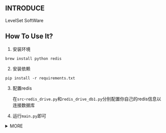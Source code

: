 ## INTRODUCE

LevelSet SoftWare

## How To Use It?

1. 安装环境
```shell
brew install python redis
```
2. 安装依赖
```shell
pip install -r requirements.txt
```
3. 配置redis

    在`src`-`redis_drive.py`和`redis_drive_db1.py`分别配置你自己的redis信息以连接数据库

4. 运行`main.py`即可


<details>
<summary>MORE</summary>

## 开发过程

> 参考文献：CV、LBF、DRLSE模型、Redis、PSNR、SSIM

- 目录结构

.
├── levelsetproject
└── src
    ├── main.py
    ├── img
    ├── lsca
    └── relevantinfo
        ├── cv
        ├── drlse
        └── rsf

- [x] **基本需求**
    - [x] 选择图像
    - [x] 输入参数
    - [x] 调用算法输出分割图像 
---
- [x] **新增需求**
    - [x] 输出多张分割图像
    - [x] 资料整合使用文件管理器打开    
    - [x] 参数意义
    - [ ] 分割效果评价指标
        - PSNR(峰值信噪比)
        - SSIM(结构相似性)

</details>